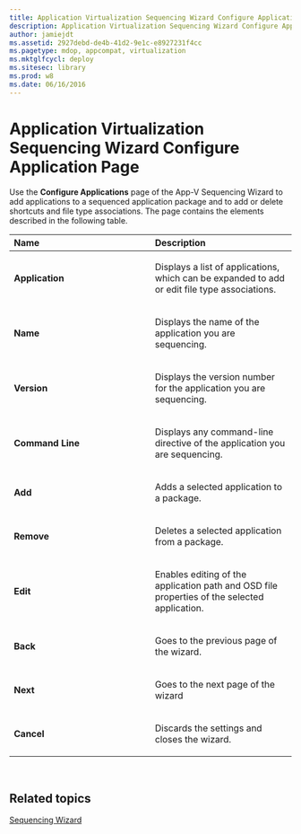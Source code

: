 ```yaml
---
title: Application Virtualization Sequencing Wizard Configure Application Page
description: Application Virtualization Sequencing Wizard Configure Application Page
author: jamiejdt
ms.assetid: 2927debd-de4b-41d2-9e1c-e8927231f4cc
ms.pagetype: mdop, appcompat, virtualization
ms.mktglfcycl: deploy
ms.sitesec: library
ms.prod: w8
ms.date: 06/16/2016
---
```



# Application Virtualization Sequencing Wizard Configure Application Page


Use the **Configure Applications** page of the App-V Sequencing Wizard to add applications to a sequenced application package and to add or delete shortcuts and file type associations. The page contains the elements described in the following table.

<table>
<colgroup>
<col width="50%" />
<col width="50%" />
</colgroup>
<thead>
<tr class="header">
<th align="left">Name</th>
<th align="left">Description</th>
</tr>
</thead>
<tbody>
<tr class="odd">
<td align="left"><p><strong>Application</strong></p></td>
<td align="left"><p>Displays a list of applications, which can be expanded to add or edit file type associations.</p></td>
</tr>
<tr class="even">
<td align="left"><p><strong>Name</strong></p></td>
<td align="left"><p>Displays the name of the application you are sequencing.</p></td>
</tr>
<tr class="odd">
<td align="left"><p><strong>Version</strong></p></td>
<td align="left"><p>Displays the version number for the application you are sequencing.</p></td>
</tr>
<tr class="even">
<td align="left"><p><strong>Command Line</strong></p></td>
<td align="left"><p>Displays any command-line directive of the application you are sequencing.</p></td>
</tr>
<tr class="odd">
<td align="left"><p><strong>Add</strong></p></td>
<td align="left"><p>Adds a selected application to a package.</p></td>
</tr>
<tr class="even">
<td align="left"><p><strong>Remove</strong></p></td>
<td align="left"><p>Deletes a selected application from a package.</p></td>
</tr>
<tr class="odd">
<td align="left"><p><strong>Edit</strong></p></td>
<td align="left"><p>Enables editing of the application path and OSD file properties of the selected application.</p></td>
</tr>
<tr class="even">
<td align="left"><p><strong>Back</strong></p></td>
<td align="left"><p>Goes to the previous page of the wizard.</p></td>
</tr>
<tr class="odd">
<td align="left"><p><strong>Next</strong></p></td>
<td align="left"><p>Goes to the next page of the wizard</p></td>
</tr>
<tr class="even">
<td align="left"><p><strong>Cancel</strong></p></td>
<td align="left"><p>Discards the settings and closes the wizard.</p></td>
</tr>
</tbody>
</table>

 

## Related topics


[Sequencing Wizard](sequencing-wizard.md)

 

 





